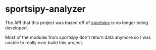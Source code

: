 # sportsipy-analyzer

The API that this project was based off of [sportsipy](https://github.com/roclark/sportsipy) is no longer being developed.

Most of the modules from sportsipy don't return data anymore so I was unable to really ever build this project.
